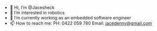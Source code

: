 - 👋 Hi, I’m @Jacesheck
- 👀 I’m interested in robotics
- 🤖 I’m currently working as an embedded software engineer
- 📫 How to reach me:
PH:    0422 059 780
Email: jacedenny@gmail.com
